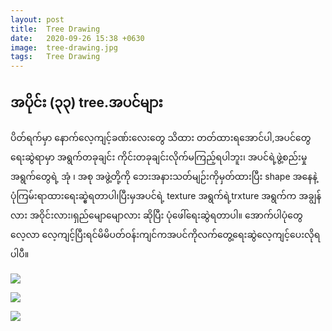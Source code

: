 ```yaml
---
layout: post
title:  Tree Drawing
date:   2020-09-26 15:38 +0630
image:  tree-drawing.jpg
tags:   Tree Drawing
---
```

## အပိုင်း (၃၃) tree.အပင်များ
ပိတ်ရက်မှာ နောက်လေ့ကျင့်ခဏ်းလေးတွေ သိထား တတ်ထားရအောင်ပါ,အပင်တွေရေးဆွဲရာမှာ အရွက်တခုချင်း ကိုင်းတခုချင်းလိုက်မကြည့်ရပါဘူး၊ အပင်ရဲ့ဖွဲ့စည်းမှု အရွက်တွေရဲ့ အုံ ၊ အစု အဖွဲ့တို့ကို ဘေးအနားသတ်မျဉ်းကိုမှတ်ထားပြီး shape အနေနဲ့ ပုံကြမ်းရာထားရေးဆ္ဧဲရတာပါ၊ပြီးမှအပင်ရဲ့ texture အရွက်ရဲ့trxture အရွက်က အချွန်လား အဝိုင်းလား၊ရှည်မျောမျောလား ဆိုပြီး ပုံဖေါ်ရေးဆွဲရတာပါ။ အောက်ပါပုံတွေလေ့လာ လေ့ကျင့်ပြီးရင်မိမိပတ်ဝန်းကျင်ကအပင်ကိုလက်တွေ့ရေးဆွဲလေ့ကျင့်ပေးလိုရပါပီ။

![]({{site.baseurl}}/img/tree-drawing/01.jpg)

![]({{site.baseurl}}/img/tree-drawing/02.jpg)

![]({{site.baseurl}}/img/tree-drawing/03.jpg)